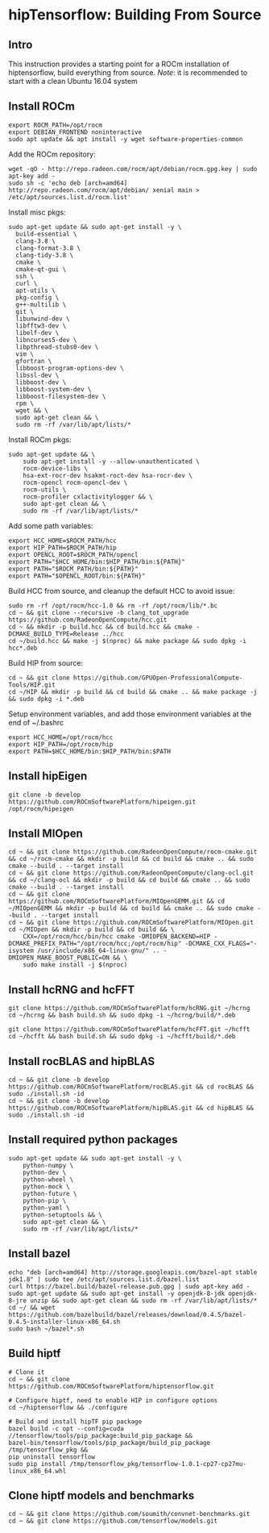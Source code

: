 # hipTensorflow: Building From Source

## Intro
This instruction provides a starting point for a ROCm installation of hiptensorflow, build everything from source.
*Note*: it is recommended to start with a clean Ubuntu 16.04 system

## Install ROCm
```
export ROCM_PATH=/opt/rocm
export DEBIAN_FRONTEND noninteractive
sudo apt update && apt install -y wget software-properties-common 
```

Add the ROCm repository:  
```
wget -qO - http://repo.radeon.com/rocm/apt/debian/rocm.gpg.key | sudo apt-key add -
sudo sh -c 'echo deb [arch=amd64] http://repo.radeon.com/rocm/apt/debian/ xenial main > /etc/apt/sources.list.d/rocm.list'
```
Install misc pkgs:
```
sudo apt-get update && sudo apt-get install -y \
  build-essential \
  clang-3.8 \
  clang-format-3.8 \
  clang-tidy-3.8 \
  cmake \
  cmake-qt-gui \
  ssh \
  curl \
  apt-utils \
  pkg-config \
  g++-multilib \
  git \
  libunwind-dev \
  libfftw3-dev \
  libelf-dev \
  libncurses5-dev \
  libpthread-stubs0-dev \
  vim \
  gfortran \
  libboost-program-options-dev \
  libssl-dev \
  libboost-dev \
  libboost-system-dev \
  libboost-filesystem-dev \
  rpm \
  wget && \
  sudo apt-get clean && \
  sudo rm -rf /var/lib/apt/lists/*
```

Install ROCm pkgs:
```
sudo apt-get update && \
    sudo apt-get install -y --allow-unauthenticated \
    rocm-device-libs \
    hsa-ext-rocr-dev hsakmt-roct-dev hsa-rocr-dev \
    rocm-opencl rocm-opencl-dev \
    rocm-utils \
    rocm-profiler cxlactivitylogger && \
    sudo apt-get clean && \
    sudo rm -rf /var/lib/apt/lists/*
```
Add some path variables:  
```
export HCC_HOME=$ROCM_PATH/hcc
export HIP_PATH=$ROCM_PATH/hip
export OPENCL_ROOT=$ROCM_PATH/opencl
export PATH="$HCC_HOME/bin:$HIP_PATH/bin:${PATH}"
export PATH="$ROCM_PATH/bin:${PATH}"
export PATH="$OPENCL_ROOT/bin:${PATH}"
```

Build HCC from source, and cleanup the default HCC to avoid issue:
```
sudo rm -rf /opt/rocm/hcc-1.0 && rm -rf /opt/rocm/lib/*.bc
cd ~ && git clone --recursive -b clang_tot_upgrade https://github.com/RadeonOpenCompute/hcc.git
cd ~ && mkdir -p build.hcc && cd build.hcc && cmake -DCMAKE_BUILD_TYPE=Release ../hcc
cd ~/build.hcc && make -j $(nproc) && make package && sudo dpkg -i hcc*.deb 
```

Build HIP from source:
```
cd ~ && git clone https://github.com/GPUOpen-ProfessionalCompute-Tools/HIP.git
cd ~/HIP && mkdir -p build && cd build && cmake .. && make package -j && sudo dpkg -i *.deb 
```

Setup environment variables, and add those environment variables at the end of ~/.bashrc 
```
export HCC_HOME=/opt/rocm/hcc
export HIP_PATH=/opt/rocm/hip
export PATH=$HCC_HOME/bin:$HIP_PATH/bin:$PATH
```

## Install hipEigen
```
git clone -b develop https://github.com/ROCmSoftwarePlatform/hipeigen.git /opt/rocm/hipeigen
```

## Install MIOpen
```
cd ~ && git clone https://github.com/RadeonOpenCompute/rocm-cmake.git && cd ~/rocm-cmake && mkdir -p build && cd build && cmake .. && sudo cmake --build . --target install
cd ~ && git clone https://github.com/RadeonOpenCompute/clang-ocl.git && cd ~/clang-ocl && mkdir -p build && cd build && cmake .. && sudo cmake --build . --target install
cd ~ && git clone https://github.com/ROCmSoftwarePlatform/MIOpenGEMM.git && cd ~/MIOpenGEMM && mkdir -p build && cd build && cmake .. && sudo cmake --build . --target install
cd ~ && git clone https://github.com/ROCmSoftwarePlatform/MIOpen.git
cd ~/MIOpen && mkdir -p build && cd build && \ 
    CXX=/opt/rocm/hcc/bin/hcc cmake -DMIOPEN_BACKEND=HIP -DCMAKE_PREFIX_PATH="/opt/rocm/hcc;/opt/rocm/hip" -DCMAKE_CXX_FLAGS="-isystem /usr/include/x86_64-linux-gnu/" .. -DMIOPEN_MAKE_BOOST_PUBLIC=ON && \
    sudo make install -j $(nproc)
```

## Install hcRNG and hcFFT 
```
git clone https://github.com/ROCmSoftwarePlatform/hcRNG.git ~/hcrng
cd ~/hcrng && bash build.sh && sudo dpkg -i ~/hcrng/build/*.deb

git clone https://github.com/ROCmSoftwarePlatform/hcFFT.git ~/hcfft
cd ~/hcfft && bash build.sh && sudo dpkg -i ~/hcfft/build/*.deb
```

## Install rocBLAS and hipBLAS 
```
cd ~ && git clone -b develop https://github.com/ROCmSoftwarePlatform/rocBLAS.git && cd rocBLAS && sudo ./install.sh -id 
cd ~ && git clone -b develop https://github.com/ROCmSoftwarePlatform/hipBLAS.git && cd hipBLAS && sudo ./install.sh -id 
```

## Install required python packages
```
sudo apt-get update && sudo apt-get install -y \
    python-numpy \
    python-dev \
    python-wheel \
    python-mock \
    python-future \
    python-pip \
    python-yaml \
    python-setuptools && \
    sudo apt-get clean && \
    sudo rm -rf /var/lib/apt/lists/*
```

## Install bazel
```
echo "deb [arch=amd64] http://storage.googleapis.com/bazel-apt stable jdk1.8" | sudo tee /etc/apt/sources.list.d/bazel.list
curl https://bazel.build/bazel-release.pub.gpg | sudo apt-key add -
sudo apt-get update && sudo apt-get install -y openjdk-8-jdk openjdk-8-jre unzip && sudo apt-get clean && sudo rm -rf /var/lib/apt/lists/* 
cd ~/ && wget https://github.com/bazelbuild/bazel/releases/download/0.4.5/bazel-0.4.5-installer-linux-x86_64.sh 
sudo bash ~/bazel*.sh
```

## Build hiptf
```
# Clone it
cd ~ && git clone https://github.com/ROCmSoftwarePlatform/hiptensorflow.git

# Configure hiptf, need to enable HIP in configure options
cd ~/hiptensorflow && ./configure 

# Build and install hipTF pip package
bazel build -c opt --config=cuda //tensorflow/tools/pip_package:build_pip_package &&
bazel-bin/tensorflow/tools/pip_package/build_pip_package /tmp/tensorflow_pkg &&
pip uninstall tensorflow 
sudo pip install /tmp/tensorflow_pkg/tensorflow-1.0.1-cp27-cp27mu-linux_x86_64.whl
```

## Clone hiptf models and benchmarks
```
cd ~ && git clone https://github.com/soumith/convnet-benchmarks.git
cd ~ && git clone https://github.com/tensorflow/models.git
```
